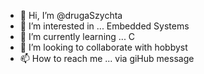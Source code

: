 - 👋 Hi, I’m @drugaSzychta
- 👀 I’m interested in ... Embedded Systems
- 🌱 I’m currently learning ... C
- 💞️ I’m looking to collaborate with hobbyst
- 📫 How to reach me ... via giHub message
